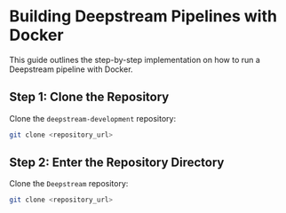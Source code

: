 # Building Deepstream Pipelines with Docker

This guide outlines the step-by-step implementation on how to run a Deepstream pipeline with Docker.

## Step 1: Clone the Repository
Clone the `deepstream-development` repository:
```sh
git clone <repository_url>
```
## Step 2: Enter the Repository Directory
Clone the `Deepstream` repository:
```sh
git clone <repository_url>
```
